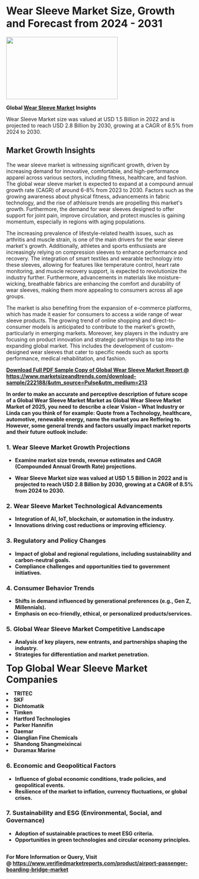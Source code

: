 <H1>Wear Sleeve Market Size, Growth and Forecast from 2024 - 2031</H1><img class="aligncenter size-medium wp-image-584254" src="https://thirdeyenews.in/wp-content/uploads/2024/09/Global-Market-Research-300x168.jpeg" alt="" width="300" height="168" /><p><strong>Global&nbsp;<a href="https://www.marketsizeandtrends.com/download-sample/222188/&amp;utm_source=Pulse&amp;utm_medium=213">Wear Sleeve Market</a> Insights</strong></p><p>Wear Sleeve Market size was valued at USD 1.5 Billion in 2022 and is projected to reach USD 2.8 Billion by 2030, growing at a CAGR of 8.5% from 2024 to 2030.</p><p><h2>Market Growth Insights</h2> <p>The wear sleeve market is witnessing significant growth, driven by increasing demand for innovative, comfortable, and high-performance apparel across various sectors, including fitness, healthcare, and fashion. The global wear sleeve market is expected to expand at a compound annual growth rate (CAGR) of around 6-8% from 2023 to 2030. Factors such as the growing awareness about physical fitness, advancements in fabric technology, and the rise of athleisure trends are propelling this market's growth. Furthermore, the demand for wear sleeves designed to offer support for joint pain, improve circulation, and protect muscles is gaining momentum, especially in regions with aging populations.</p> <p><strong><a href="#"></a></strong></p> <p>The increasing prevalence of lifestyle-related health issues, such as arthritis and muscle strain, is one of the main drivers for the wear sleeve market's growth. Additionally, athletes and sports enthusiasts are increasingly relying on compression sleeves to enhance performance and recovery. The integration of smart textiles and wearable technology into these sleeves, allowing for features like temperature control, heart rate monitoring, and muscle recovery support, is expected to revolutionize the industry further. Furthermore, advancements in materials like moisture-wicking, breathable fabrics are enhancing the comfort and durability of wear sleeves, making them more appealing to consumers across all age groups.</p> <p>The market is also benefiting from the expansion of e-commerce platforms, which has made it easier for consumers to access a wide range of wear sleeve products. The growing trend of online shopping and direct-to-consumer models is anticipated to contribute to the market's growth, particularly in emerging markets. Moreover, key players in the industry are focusing on product innovation and strategic partnerships to tap into the expanding global market. This includes the development of custom-designed wear sleeves that cater to specific needs such as sports performance, medical rehabilitation, and fashion.</p> <p><strong><a href="#"></p><p><span class=""><strong>Download Full PDF Sample Copy of Global Wear Sleeve Market Report</strong> @ <a href="https://www.marketsizeandtrends.com/download-sample/222188/&amp;utm_source=Pulse&amp;utm_medium=213" target="_blank">https://www.marketsizeandtrends.com/download-sample/222188/&amp;utm_source=Pulse&amp;utm_medium=213</a></span></p><p>In order to make an accurate and perceptive description of future scope of a Global&nbsp;Wear Sleeve Market Market as Global&nbsp;Wear Sleeve Market Market of 2025, you need to describe a clear Vision &ndash; What Industry or Linda can you think of for example: Quote from a Technology, healthcare, automotive, renewable energy, name the market you are Reffering to. However, some general trends and factors usually impact market reports and their future outlook include:</p><h3>1.&nbsp;<strong>Wear Sleeve Market Growth Projections</strong></h3><ul><li>Examine market size trends, revenue estimates and CAGR (Compounded Annual Growth Rate) projections.</li><li><p>Wear Sleeve Market size was valued at USD 1.5 Billion in 2022 and is projected to reach USD 2.8 Billion by 2030, growing at a CAGR of 8.5% from 2024 to 2030.</p></li></ul><h3>2.&nbsp;<strong>Wear Sleeve Market Technological Advancements</strong></h3><ul><li>Integration of AI, IoT, blockchain, or automation in the industry.</li><li>Innovations driving cost reductions or improving efficiency.</li></ul><h3>3.&nbsp;<strong>Regulatory and Policy Changes</strong></h3><ul><li>Impact of global and regional regulations, including sustainability and carbon-neutral goals.</li><li>Compliance challenges and opportunities tied to government initiatives.</li></ul><h3>4.&nbsp;<strong>Consumer Behavior Trends</strong></h3><ul><li>Shifts in demand influenced by generational preferences (e.g., Gen Z, Millennials).</li><li>Emphasis on eco-friendly, ethical, or personalized products/services.</li></ul><h3>5.&nbsp;<strong>Global Wear Sleeve Market Competitive Landscape</strong></h3><ul><li>Analysis of key players, new entrants, and partnerships shaping the industry.</li><li>Strategies for differentiation and market penetration.</li></ul><p data-pm-slice="1 1 []"><span style="color: inherit; font-family: inherit; font-size: 25px;">Top Global Wear Sleeve Market Companies</span></p><div class="" data-test-id=""><p><li>TRITEC</li><li> SKF</li><li> Dichtomatik</li><li> Timken</li><li> Hartford Technologies</li><li> Parker Hannifin</li><li> Daemar</li><li> Qianglian Fine Chemicals</li><li> Shandong Shangmeixincai</li><li> Duramax Marine</li></p></div><h3>6.&nbsp;<strong>Economic and Geopolitical Factors</strong></h3><ul><li>Influence of global economic conditions, trade policies, and geopolitical events.</li><li>Resilience of the market to inflation, currency fluctuations, or global crises.</li></ul><h3>7.&nbsp;<strong>Sustainability and ESG (Environmental, Social, and Governance)</strong></h3><ul><li>Adoption of sustainable practices to meet ESG criteria.</li><li>Opportunities in green technologies and circular economy principles.</li></ul><h2><strong style="font-size: 14px;">For More Information or Query, Visit @&nbsp;</strong><a style="background-color: #ffffff; font-size: 14px;" href="https://www.marketsizeandtrends.com/report/wear-sleeve-market/" target="_blank">https://www.verifiedmarketreports.com/product/airport-passenger-boarding-bridge-market</a></h2>

